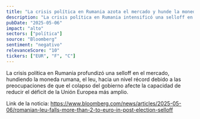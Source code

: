 ```yaml
---
title: "La crisis política en Rumania azota el mercado y hunde la moneda rumana a un nivel récord"
description: "La crisis política en Rumania intensificó una selloff en el mercado, llevando la moneda rumana a un nivel récord en preocupación por que el colapso del gobierno afecte la capacidad de reducir el déficit de la Unión Europea más amplio."
pubDate: "2025-05-06"
impact: "alto"
sectors: ["política"]
source: "Bloomberg"
sentiment: "negativo"
relevanceScore: "10"
tickers: ["EUR", "F", "C"]
---
```


La crisis política en Rumania profundizó una selloff en el mercado, hundiendo la moneda rumana, el leu, hacia un nivel récord debido a las preocupaciones de que el colapso del gobierno afecte la capacidad de reducir el déficit de la Unión Europea más amplio.

Link de la noticia: https://www.bloomberg.com/news/articles/2025-05-06/romanian-leu-falls-more-than-2-to-euro-in-post-election-selloff